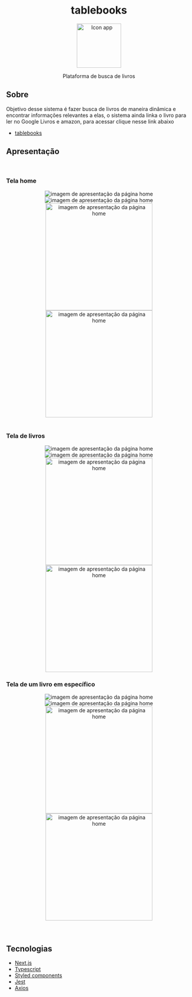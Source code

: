 <h1 align="center">tablebooks</h1>

<div align="center">
  <img 
       src="https://github.com/pedropfsf/tablesbooks/blob/main/public/images/svgs/logo-tablebooks.svg" 
       alt="Icon app"
       width="120px"
       height="120px"
  />
</div>

<p align="center">Plataforma de busca de livros</p>

## Sobre
Objetivo desse sistema é fazer busca de livros de maneira dinâmica e encontrar informações relevantes a elas, o sistema ainda linka o livro para ler
no Google Livros e amazon, para acessar clique nesse link abaixo

- [tablebooks](https://tablesbooks.vercel.app/)

## Apresentação
<br/>

### Tela home

<div align="center">
  <img
       src="https://github.com/pedropfsf/tablesbooks/blob/develop/presentation/presentation-home-dark.png"
       alt="imagem de apresentação da página home"
   />
  <br/>
  <img
       src="https://github.com/pedropfsf/tablesbooks/blob/develop/presentation/presentation-home-light.png"
       alt="imagem de apresentação da página home"
   />
  <br/>
  <img
       src="https://github.com/pedropfsf/tablesbooks/blob/develop/presentation/presentation-home-dark-mobile.png"
       alt="imagem de apresentação da página home"
       width="290px"
   />
  <img
       src="https://github.com/pedropfsf/tablesbooks/blob/develop/presentation/presentation-home-light-mobile.png"
       alt="imagem de apresentação da página home"
       width="290px"
   />
</div>

<br/>

### Tela de livros

<div align="center">
  <img
       src="https://github.com/pedropfsf/tablesbooks/blob/develop/presentation/presentation-book-dark.png"
       alt="imagem de apresentação da página home"
   />
  <br/>
  <img
       src="https://github.com/pedropfsf/tablesbooks/blob/develop/presentation/presentation-book-light.png"
       alt="imagem de apresentação da página home"
   />
  <br/>
  <img
       src="https://github.com/pedropfsf/tablesbooks/blob/develop/presentation/presentation-book-dark-mobile.png"
       alt="imagem de apresentação da página home"
       width="290px"
   />
  <img
       src="https://github.com/pedropfsf/tablesbooks/blob/develop/presentation/presentation-book-light-mobile.png"
       alt="imagem de apresentação da página home"
       width="290px"
   />
</div>

### Tela de um livro em específico

<div align="center">
  <img
       src="https://github.com/pedropfsf/tablesbooks/blob/develop/presentation/presentation-book-item-dark.png"
       alt="imagem de apresentação da página home"
   />
  <br/>
  <img
       src="https://github.com/pedropfsf/tablesbooks/blob/develop/presentation/presentation-book-item-light.png"
       alt="imagem de apresentação da página home"
   />
  <br/>
  <img
       src="https://github.com/pedropfsf/tablesbooks/blob/develop/presentation/presentation-book-item-dark-mobile.png"
       alt="imagem de apresentação da página home"
       width="290px"
   />
  <img
       src="https://github.com/pedropfsf/tablesbooks/blob/develop/presentation/presentation-book-item-light-mobile.png"
       alt="imagem de apresentação da página home"
       width="290px"
   />
</div>

<br/>
<br/>

## Tecnologias

- [Next.js](https://nextjs.org/)
- [Typescript](https://www.typescriptlang.org/)
- [Styled components](https://styled-components.com/)
- [Jest](https://jestjs.io/pt-BR/)
- [Axios](https://axios-http.com/ptbr/docs/intro)

